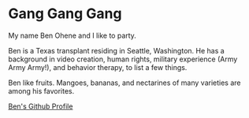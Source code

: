 # Gang Gang Gang

My name Ben Ohene and I like to party.

Ben is a Texas transplant residing in Seattle, Washington. He has a background in video creation, human rights, military experience (Army Army Army!), and behavior therapy, to list a few things. 

Ben like fruits. Mangoes, bananas, and nectarines of many varieties are among his favorites. 


[Ben's Github Profile](https://github.com/notbenohene)


